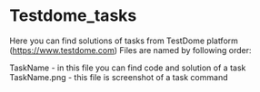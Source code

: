# Testdome_tasks

Here you can find solutions of tasks from TestDome platform (https://www.testdome.com)
Files are named by following order:

TaskName - in this file you can find code and solution of a task
TaskName.png - this file is screenshot of a task command

